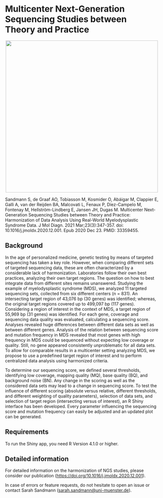 # Multicenter Next-Generation Sequencing Studies between Theory and Practice

<p align="center">
    <img height="500" src="https://uni-muenster.sciebo.de/s/Yqv8hcXYvcHryZD/download">
</p>

Sandmann S, de Graaf AO, Tobiasson M, Kosmider O, Abáigar M, Clappier E, Gallì A, van der Reijden BA, Malcovati L, Fenaux P, Díez-Campelo M, Fontenay M, Hellström-Lindberg E, Jansen JH, Dugas M. Multicenter Next-Generation Sequencing Studies between Theory and Practice: Harmonization of Data Analysis Using Real-World Myelodysplastic Syndrome Data. J Mol Diagn. 2021 Mar;23(3):347-357. doi: 10.1016/j.jmoldx.2020.12.001. Epub 2020 Dec 23. PMID: 33359455.

## Background

In the age of personalized medicine, genetic testing by means of targeted sequencing has taken a key role. However, when comparing different sets of targeted sequencing data, these are often characterized by a considerable lack of harmonization. Laboratories follow their own best practices, analyzing their own target regions. The question on how to best integrate data from different sites remains unanswered. Studying the example of myelodysplastic syndrome (MDS), we analyzed 11 targeted sequencing sets, collected from six different centers (n = 831). An intersecting target region of 43,076 bp (30 genes) was identified; whereas, the original target regions covered up to 499,097 bp (117 genes). Considering a region of interest in the context of MDS, a target region of 55,969 bp (31 genes) was identified. For each gene, coverage and sequencing data quality was evaluated, calculating a sequencing score. Analyses revealed huge differences between different data sets as well as between different genes. Analysis of the relation between sequencing score and mutation frequency in MDS revealed that most genes with high frequency in MDS could be sequenced without expecting low coverage or quality. Still, no gene appeared consistently unproblematic for all data sets. To allow for comparable results in a multicenter setting analyzing MDS, we propose to use a predefined target region of interest and to perform centralized data analysis using harmonized criteria. 

To determine our sequencing score, we defined several thresholds, identifying low coverage, mapping quality (MQ), base quality (BQ), and background noise (BN). Any change in the scoring as well as the considered data sets may lead to a change in sequencing score. To test the influence of different scoring (absolute versus relative, different thresholds, and different weighting of quality parameters), selection of data sets, and selection of target region (intersecting versus of interest), an R Shiny interface has been developed. Every parameter influencing the sequencing score and mutation frequency can easily be adjusted and an updated plot can be generated.


## Requirements
To run the Shiny app, you need R Version 4.1.0 or higher.

## Detailed information
For detailed information on the harmonization of NGS studies, please consider our publication (https://doi.org/10.1016/j.jmoldx.2020.12.001).

In case of errors or feature requests, do not hesitate to open an issue or contact Sarah Sandmann (sarah.sandmann@uni-muenster.de).
